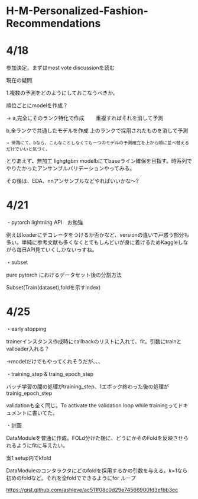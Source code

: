 # H-M-Personalized-Fashion-Recommendations


# 4/18
参加決定。まずはmost vote discussionを読む

現在の疑問

1.複数の予測をどのようにしておこなうべきか。

順位ごとにmodelを作成 ?

→ a,完全にそのランク特化で作成
　　重複すればそれを消して予測
  　
  
  b,全ランクで共通したモデルを作成
    上のランクで採用されたものを消して予測
    
    → 帰路にて、bなら、こんなことしなくても一つのモデルの予測確立を上から順に並べ替えるだけでいいと気づく。
    
 
とりあえず、無加工 lighgtgbm modelbにてbaseライン確保を目指す。時系列でやりたかったアンサンブルバリデーションやってみる。

その後は、EDA、nnアンサンブルなどやればいいかな～?
   


# 4/21

・pytorch lightning API　お勉強

例えばloaderにデコレータをつけるか否かなど、versionの違いで戸惑う部分も多い。単純に参考文献も多くなくとてもしんどいが身に着けるためKaggleしながら毎日API見ていくしかないっすね。

・subset

pure pytorch におけるデータセット後の分割方法

Subset(Train(dataset),foldを示すindex)



# 4/25

・early stopping

trainerインスタンス作成時にcallbackのリストに入れて、fit。引数にtrainとvalloader入れる？

→modelだけでもやってくれそうだが、、、


・training_step & traing_epoch_step

バッチ学習の間の処理がtraining_step、1エポック終わった後の処理がtrainig_epoch_step

validationも全く同じ。To activate the validation loop while trainingってドキュメントに書いてた。




・計画

DataModuleを普通に作成。FOLd分けた後に、どうにかそのFoldを反映させられるようにfitに与えたい。

案1 setup内でkfold

DataModuleのコンタラクタにどのfoldを採用するかの引数を与える。k=1なら初めのfoldなど。それを全foldでできるようにfor ループ

https://gist.github.com/ashleve/ac511f08c0d29e74566900fd3efbb3ec
